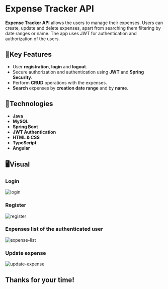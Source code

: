 # Expense Tracker API

**Expense Tracker API** allows the users to manage their expenses. Users can create, update and delete expenses, apart from searching them filtering by date ranges or name. The app uses JWT for authentication and authorization of the users.


## 🔑Key Features

- User **registration**, **login** and **logout**.
- Secure authorization and authentication using **JWT** and **Spring Security**.
- Perform **CRUD** operations with the expenses.
- **Search** expenses by **creation date range** and by **name**.

## 🚀Technologies

- **Java**
- **MySQL**
- **Spring Boot**
- **JWT Authentication**
- **HTML & CSS**
- **TypeScript**
- **Angular**

## 🖥️​Visual

### Login
![login](https://github.com/user-attachments/assets/1dad6ba5-ee46-4f46-aaf2-c7984eeb6b6f)
### Register
![register](https://github.com/user-attachments/assets/2333270a-34bc-4913-b085-9463cd59679d)
### Expenses list of the authenticated user
![expense-list](https://github.com/user-attachments/assets/ec366bc1-1993-4e08-ac6f-482f650c081b)
### Update expense
![update-expense](https://github.com/user-attachments/assets/99b17b8e-9fe8-44ef-850c-69cb98251aee)


## Thanks for your time!
